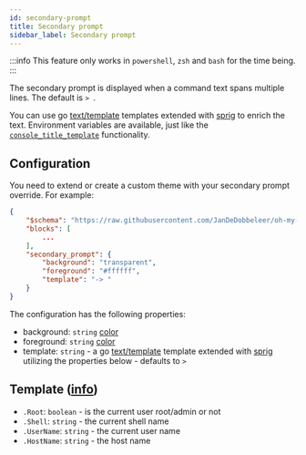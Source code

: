 ```yaml
---
id: secondary-prompt
title: Secondary prompt
sidebar_label: Secondary prompt
---
```


:::info
This feature only works in `powershell`, `zsh` and `bash` for the time being.
:::

The secondary prompt is displayed when a command text spans multiple lines. The default is `> `.

You can use go [text/template][go-text-template] templates extended with [sprig][sprig] to enrich the text.
Environment variables are available, just like the [`console_title_template`][console-title] functionality.

## Configuration

You need to extend or create a custom theme with your secondary prompt override. For example:

```json
{
    "$schema": "https://raw.githubusercontent.com/JanDeDobbeleer/oh-my-posh/main/themes/schema.json",
    "blocks": [
        ...
    ],
    "secondary_prompt": {
        "background": "transparent",
        "foreground": "#ffffff",
        "template": "-> "
    }
}
```

The configuration has the following properties:

- background: `string` [color][colors]
- foreground: `string` [color][colors]
- template: `string` - a go [text/template][go-text-template] template extended with [sprig][sprig] utilizing the
properties below - defaults to `> `

## Template ([info][templates])

- `.Root`: `boolean` - is the current user root/admin or not
- `.Shell`: `string` - the current shell name
- `.UserName`: `string` - the current user name
- `.HostName`: `string` - the host name

[go-text-template]: https://golang.org/pkg/text/template/
[sprig]: https://masterminds.github.io/sprig/
[console-title]: /docs/configuration/title#console-title-template
[templates]: /docs/configuration/templates
[colors]: /docs/configuration/colors

